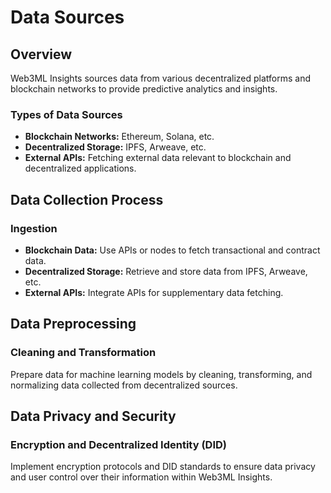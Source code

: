 # Data Sources

## Overview

Web3ML Insights sources data from various decentralized platforms and blockchain networks to provide predictive analytics and insights.

### Types of Data Sources

- **Blockchain Networks:** Ethereum, Solana, etc.
- **Decentralized Storage:** IPFS, Arweave, etc.
- **External APIs:** Fetching external data relevant to blockchain and decentralized applications.

## Data Collection Process

### Ingestion

- **Blockchain Data:** Use APIs or nodes to fetch transactional and contract data.
- **Decentralized Storage:** Retrieve and store data from IPFS, Arweave, etc.
- **External APIs:** Integrate APIs for supplementary data fetching.

## Data Preprocessing

### Cleaning and Transformation

Prepare data for machine learning models by cleaning, transforming, and normalizing data collected from decentralized sources.

## Data Privacy and Security

### Encryption and Decentralized Identity (DID)

Implement encryption protocols and DID standards to ensure data privacy and user control over their information within Web3ML Insights.

